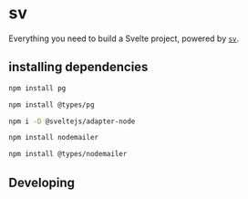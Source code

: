 # sv

Everything you need to build a Svelte project, powered by [`sv`](https://github.com/sveltejs/cli).

## installing dependencies

```bash
npm install pg
```

```bash
npm install @types/pg
```

```bash
npm i -D @sveltejs/adapter-node
```

```bash
npm install nodemailer
```

```bash
npm install @types/nodemailer
```

## Developing
